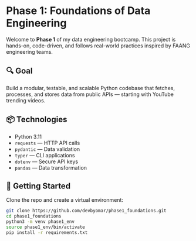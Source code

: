 # Phase 1: Foundations of Data Engineering

Welcome to **Phase 1** of my data engineering bootcamp. This project is hands-on, code-driven, and follows real-world practices inspired by FAANG engineering teams.

## 🔍 Goal

Build a modular, testable, and scalable Python codebase that fetches, processes, and stores data from public APIs — starting with YouTube trending videos.

## 📦 Technologies

- Python 3.11
- `requests` — HTTP API calls
- `pydantic` — Data validation
- `typer` — CLI applications
- `dotenv` — Secure API keys
- `pandas` — Data transformation

## 🚀 Getting Started

Clone the repo and create a virtual environment:

```bash
git clone https://github.com/devbyomar/phase1_foundations.git
cd phase1_foundations
python3 -m venv phase1_env
source phase1_env/bin/activate
pip install -r requirements.txt
